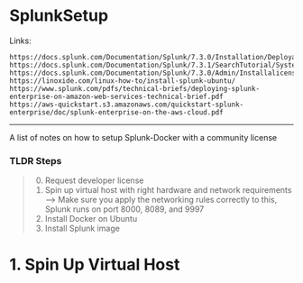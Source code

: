 # SplunkSetup

Links:
```
https://docs.splunk.com/Documentation/Splunk/7.3.0/Installation/DeployandrunSplunkEnterpriseinsideDockercontainers
https://docs.splunk.com/Documentation/Splunk/7.3.1/SearchTutorial/Systemrequirements
https://docs.splunk.com/Documentation/Splunk/7.3.0/Admin/Installalicense
https://linoxide.com/linux-how-to/install-splunk-ubuntu/
https://www.splunk.com/pdfs/technical-briefs/deploying-splunk-enterprise-on-amazon-web-services-technical-brief.pdf
https://aws-quickstart.s3.amazonaws.com/quickstart-splunk-enterprise/doc/splunk-enterprise-on-the-aws-cloud.pdf
```
--- 

A list of notes on how to setup Splunk-Docker with a community license

### TLDR Steps
> 0. Request developer license
> 1. Spin up virtual host with right hardware and network requirements
> --> Make sure you apply the networking rules correctly to this, Splunk runs on port 8000, 8089, and 9997
> 2. Install Docker on Ubuntu
> 3. Install Splunk image

# 1. Spin Up Virtual Host



